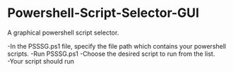 # Powershell-Script-Selector-GUI
A graphical powershell script selector.

-In the PSSSG.ps1 file, specify the file path which contains your powershell scripts. 
-Run PSSSG.ps1
-Choose the desired script to run from the list.  
-Your script should run 
